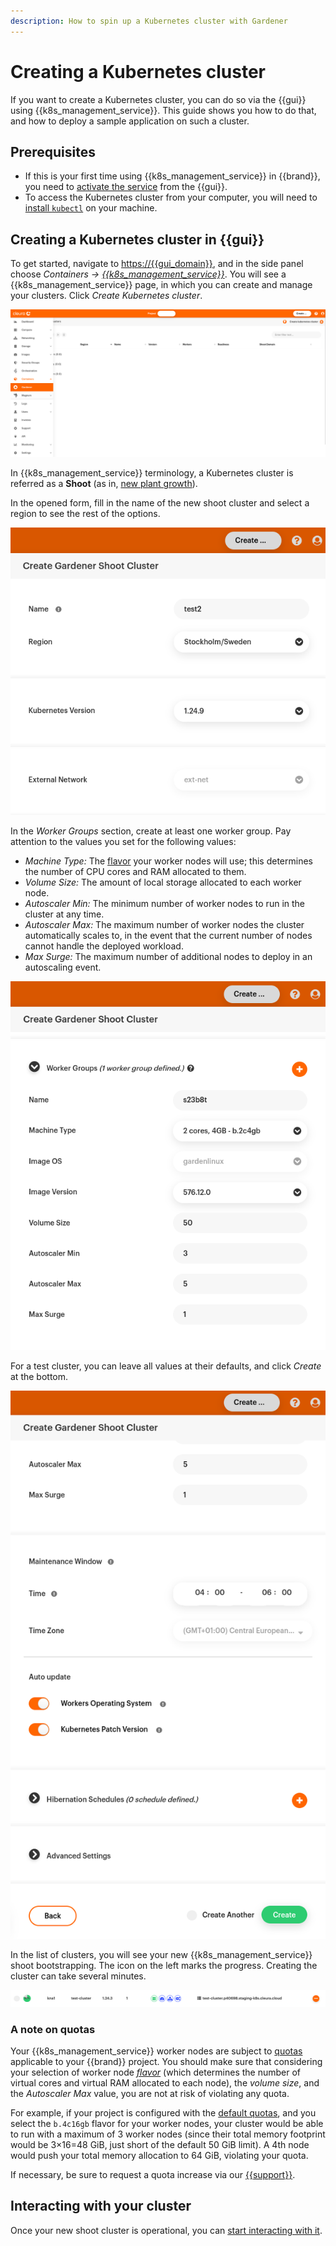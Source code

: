 ```yaml
---
description: How to spin up a Kubernetes cluster with Gardener
---
```

# Creating a Kubernetes cluster

If you want to create a Kubernetes cluster, you can do so via the {{gui}} using {{k8s_management_service}}.
This guide shows you how to do that, and how to deploy a sample application on such a cluster.

## Prerequisites

* If this is your first time using {{k8s_management_service}} in {{brand}}, you need to [activate the service](index.md) from the {{gui}}.
* To access the Kubernetes cluster from your computer, you will need to [install `kubectl`](https://kubernetes.io/docs/tasks/tools/install-kubectl-linux/) on your machine.

## Creating a Kubernetes cluster in {{gui}}

To get started, navigate to <https://{{gui_domain}}>, and in the side panel choose *Containers → [{{k8s_management_service}}](https://{{gui_domain}}/containers/gardener)*.
You will see a {{k8s_management_service}} page, in which you can create and manage your clusters. Click *Create Kubernetes cluster*.

![{{k8s_management_service}} page in {{gui}}](assets/gardener_page.png)

In {{k8s_management_service}} terminology, a Kubernetes cluster is referred as a **Shoot** (as in, [new plant growth](https://en.wikipedia.org/wiki/Shoot)).

In the opened form, fill in the name of the new shoot cluster and select a region to see the rest of the options.

!["Create {{k8s_management_service}} Shoot Cluster" panel showing options to set a cluster name and region, and select a Kubernetes version](assets/create-shoot-1.png)

In the *Worker Groups* section, create at least one worker group.
Pay attention to the values you set for the following values:

* *Machine Type:* The [flavor](../../../reference/flavors/index.md) your worker nodes will use; this determines the number of CPU cores and RAM allocated to them.
* *Volume Size:* The amount of local storage allocated to each worker node.
* *Autoscaler Min:* The minimum number of worker nodes to run in the cluster at any time.
* *Autoscaler Max:* The maximum number of worker nodes the cluster automatically scales to, in the event that the current number of nodes cannot handle the deployed workload.
* *Max Surge:* The maximum number of additional nodes to deploy in an autoscaling event.

!["Create {{k8s_management_service}} Shoot Cluster" panel](assets/create-shoot-2.png)

For a test cluster, you can leave all values at their defaults, and click *Create* at the bottom.

!["Create {{k8s_management_service}} Shoot Cluster" panel](assets/create-shoot-3.png)

In the list of clusters, you will see your new {{k8s_management_service}} shoot bootstrapping.
The icon on the left marks the progress.
Creating the cluster can take several minutes.

![Shoot cluster bootstrapping](assets/shoot_bootstrapping.png)

### A note on quotas

Your {{k8s_management_service}} worker nodes are subject to [quotas](../../../reference/quotas/openstack.md) applicable to your {{brand}} project.
You should make sure that considering your selection of worker node [*flavor*](../../../reference/flavors/index.md) (which determines the number of virtual cores and virtual RAM allocated to each node), the _volume size_, and the _Autoscaler Max_ value, you are not at risk of violating any quota.

For example, if your project is configured with the [default quotas](../../../reference/quotas/openstack.md), and you select the `b.4c16gb` flavor for your worker nodes, your cluster would be able to run with a maximum of 3 worker nodes (since their total memory footprint would be 3×16=48 GiB, just short of the default 50 GiB limit).
A 4th node would push your total memory allocation to 64 GiB, violating your quota.

If necessary, be sure to request a quota increase via our [{{support}}](https://{{support_domain}}).

## Interacting with your cluster

Once your new shoot cluster is operational, you can [start interacting with it](kubectl.md).
